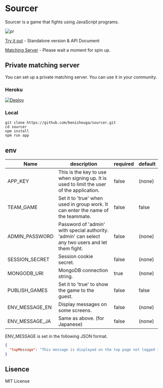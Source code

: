 # Sourcer
Sourcer is a game that fights using JavaScript programs.

![pr](https://raw.githubusercontent.com/benishouga/sourcer/master/pr.gif)

[Try it out](https://benishouga.github.io/sourcer/standalone.html) - Standalone version & API Document

[Matching Server](https://sourcer.herokuapp.com/) - Please wait a moment for spin up.

## Private matching server

You can set up a private matching server. You can use it in your community.

### Heroku

[![Deploy](https://www.herokucdn.com/deploy/button.svg)](https://heroku.com/deploy)

### Local

```
git clone https://github.com/benishouga/sourcer.git
cd sourcer
npm install
npm run app
```

## env
Name | description | required | default
--- | --- | --- | ---
APP_KEY | This is the key to use when signing up. It is used to limit the user of the application. | false | (none)
TEAM_GAME | Set it to 'true' when used in group work. It can enter the name of the teammate. | false | false
ADMIN_PASSWORD | Password of 'admin' with special authority. 'admin' can select any two users and let them fight. | false | (none)
SESSION_SECRET | Session cookie secret. | false | (none)
MONGODB_URI | MongoDB connection string. | true | (none)
PUBLISH_GAMES | Set it to 'true' to show the game to the guest. | false | false
ENV_MESSAGE_EN | Display messages on some screens. | false | (none)
ENV_MESSAGE_JA | Same as above. (for Japanese) | false | (none)

ENV_MESSAGE is set in the following JSON format.
```json
{
  "topMessage": "This message is displayed on the top page not logged in."
}
```

## Lisence
MIT License
